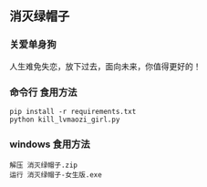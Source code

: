 ## 消灭绿帽子

### 关爱单身狗
人生难免失恋，放下过去，面向未来，你值得更好的！

### 命令行 食用方法
```shell
pip install -r requirements.txt
python kill_lvmaozi_girl.py
```
### windows 食用方法
```shell
解压 消灭绿帽子.zip
运行 消灭绿帽子-女生版.exe
```